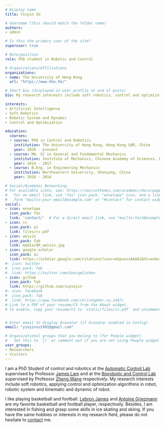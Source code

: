 ```yaml
---
# Display name
title: Yinyin SU

# Username (this should match the folder name)
authors:
- admin

# Is this the primary user of the site?
superuser: true

# Role/position
role: PhD student in Robotic and Control

# Organizations/Affiliations
organizations:
- name: The University of Hong Kong
  url: "https://www.hku.hk/"

# Short bio (displayed in user profile at end of posts)
bio: My research interests include soft robotics, control and optimization, robotic system and dynamic.

interests:
- Artificial Intelligence
- Soft Robotics
- Robotic System and Dynamic
- Control and Optimization

education:
  courses:
  - course: PhD in Control and Robotics
    institution: The University of Hong Kong, Hong Kong SAR, China
    year: 2020 - present
  - course: MA. SC in General and Fundamental Mechanics
    institution: Institute of Mechanics, Chinese Academy of Sciences, Beijing, China
    year: 2014 - 2017
  - course: B.Eng. in Engineering Mechanics
    institution: Northeastern University, Shenyang, China
    year: 2010 - 2014

# Social/Academic Networking
# For available icons, see: https://sourcethemes.com/academic/docs/page-builder/#icons
#   For an email link, use "fas" icon pack, "envelope" icon, and a link in the
#   form "mailto:your-email@example.com" or "#contact" for contact widget.
social:
- icon: envelope
  icon_pack: fas
  link: 'contact/'  # For a direct email link, use "mailto:test@example.org".
- icon: cv
  icon_pack: ai
  link: files/cv.pdf
- icon: weixin
  icon_pack: fab
  link: media/QR_weixin.jpg
- icon: google-scholar
  icon_pack: ai
  link: https://scholar.google.com/citations?user=mSpxozsAAAAJ&hl=en&oi=ao
#- icon: twitter
#  icon_pack: fab
#  link: https://twitter.com/GeorgeCushen
- icon: github
  icon_pack: fab
  link: https://github.com/suyinyin
#- icon: facebook
#  icon_pack: fab
#  link: https://www.facebook.com/christopher.su.1447/
# Link to a PDF of your resume/CV from the About widget.
# To enable, copy your resume/CV to `static/files/cv.pdf` and uncomment the lines below.


# Enter email to display Gravatar (if Gravatar enabled in Config)
email: "yinyinsu1991@gmail.com"

# Organizational groups that you belong to (for People widget)
#   Set this to `[]` or comment out if you are not using People widget.
user_groups:
- Researchers
- Visitors
---
```

I am a PhD Student of control and robotics at the [Automatic Control Lab](https://www.mech.hku.hk/exPage/kwlee/) supervised by Professor [James Lam](http://web.hku.hk/~jlam/jameslam.html) and at the [Biorobotic and Control Lab](http://faculty.sustech.edu.cn/wangz/) supervised by Professor [Zheng Wang](https://scholar.google.com/citations?hl=en&user=2NSTu2EAAAAJ&) respectively. My research interests include soft robotics, applying control and optimization algorithms in robot, robotic system and kinematic and dynamic of robot.

I like playing basketball and football.  [Lebron James](https://twitter.com/KingJames?ref_src=twsrc%5Egoogle%7Ctwcamp%5Eserp%7Ctwgr%5Eauthor) and [Antoine Griezmann](https://www.instagram.com/accounts/login/?next=/antogriezmann/%3Fhl%3Den) are my favorite basketball and football player, respectively. Besides, I am interested in fishing and grasp some skills in ice skating and skiing. If you have the same hobbies or interests in my research field, please do not hesitate to [contact](contact/) me.
